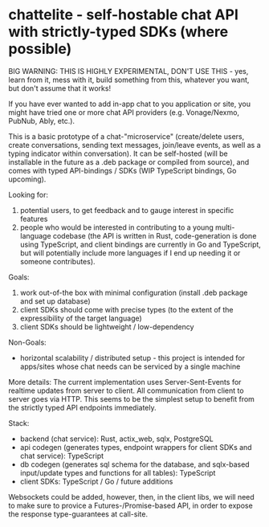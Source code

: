 # chattelite - self-hostable chat API with strictly-typed SDKs (where possible)


BIG WARNING: THIS IS HIGHLY EXPERIMENTAL, DON'T USE THIS - yes, learn from it, mess with it, build something from this, whatever you want, but don't assume that it works!


If you have ever wanted to add in-app chat to you application or site, you might have tried one or more chat API providers (e.g. Vonage/Nexmo, PubNub, Ably, etc.).

This is a basic prototype of a chat-"microservice" (create/delete users, create conversations, sending text messages, join/leave events, as well as a typing indicator within conversation). It
can be self-hosted (will be installable in the future as a .deb package or compiled from source), and
comes with typed API-bindings / SDKs (WIP TypeScript bindings, Go upcoming).

Looking for:
1. potential users, to get feedback and to gauge interest in specific features
2. people who would be interested in contributing to a young multi-language codebase (the API is written in Rust, code-generation is done using TypeScript, and client bindings are currently in Go and TypeScript, but will potentially include more languages if I end up needing it or someone contributes).

Goals:
1. work out-of-the box with minimal configuration (install .deb package and set up database)
2. client SDKs should come with precise types (to the extent of the expressibility of the target language)
3. client SDKs should be lightweight / low-dependency

Non-Goals:
- horizontal scalability / distributed setup - this project is intended for apps/sites whose chat needs can be serviced by a single machine

More details:
The current implementation uses Server-Sent-Events for realtime updates from server to client. All communication from client to server goes via HTTP. This seems to be the simplest setup to benefit from the strictly typed API endpoints immediately.

Stack: 
- backend (chat service): Rust, actix_web, sqlx, PostgreSQL
- api codegen (generates types, endpoint wrappers for client SDKs and chat service): TypeScript
- db codegen (generates sql schema for the database, and sqlx-based input/update types and functions for all tables): TypeScript
- client SDKs: TypeScript / Go / future additions

Websockets could be added, however, then, in the client libs, we will need to make sure to provice a Futures-/Promise-based API, in order to expose the response type-guarantees at call-site.

